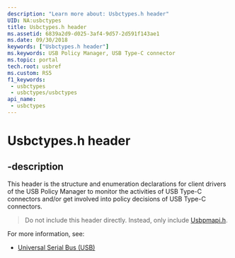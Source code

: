 ```yaml
---
description: "Learn more about: Usbctypes.h header"
UID: NA:usbctypes
title: Usbctypes.h header
ms.assetid: 6839a2d9-d025-3af4-9d57-2d591f143ae1
ms.date: 09/30/2018
keywords: ["Usbctypes.h header"]
ms.keywords: USB Policy Manager, USB Type-C connector
ms.topic: portal
tech.root: usbref
ms.custom: RS5
f1_keywords:
 - usbctypes
 - usbctypes/usbctypes
api_name:
 - usbctypes
---
```


# Usbctypes.h header


## -description

This header is the structure and enumeration declarations for client drivers of the USB Policy Manager to monitor the activities of USB Type-C connectors and/or get involved into policy decisions of USB Type-C connectors.

> Do not include this header directly. Instead, only include [Usbpmapi.h](../usbpmapi/index.md).

For more information, see:
- [Universal Serial Bus (USB)](../_usbref/index.md)

